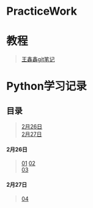 # PracticeWork

# 教程
> [王鑫鑫git笔记](https://github.com/614610440/my_study/blob/master/git.md)

# Python学习记录  
## 目录  
> [2月26日](#2月26日)  
> [2月27日](#2月27日)  
#### 2月26日  
> [01](study/01_HelloPython.py) 
> [02](study/02_List.py)  
> [03](study/03_String.py)  
#### 2月27日  
> [04](study/04_Dict.py)  